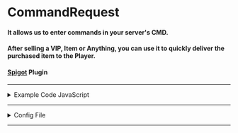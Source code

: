 # CommandRequest
#### It allows us to enter commands in your server's CMD.
#### After selling a VIP, Item or Anything, you can use it to quickly deliver the purchased item to the Player.
#### [Spigot](https://www.spigotmc.org/resources/commandrequest.105097/) Plugin
---

<details><summary>Example Code JavaScript</summary>
  
```js
function opPlayer(username){
  const post = fetch("localhost:8080/command?username=root&password=secret&command=op NoNametxt", {method: "POST"})
    .then(res => res.json());
  console.log(post);
}
//Returns true if Successful
```

</details>

---

<details><summary>Config File</summary>
  
```yaml
# CommandRequest
# Usage:
# It can only be used with the Post method.
# localhost:8080/command?username=root&password=secret&command=op NoNametxt

username: "root"
password: "secret"
url: "/command" # localhost:PORT/command
port: 8080 # localhost:8080
```
  
</details>

---
